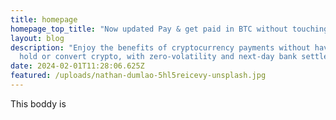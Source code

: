 ```yaml
---
title: homepage
homepage_top_title: "Now updated Pay & get paid in BTC without touching Crypto "
layout: blog
description: "Enjoy the benefits of cryptocurrency payments without having to
  hold or convert crypto, with zero-volatility and next-day bank settlement.  "
date: 2024-02-01T11:28:06.625Z
featured: /uploads/nathan-dumlao-5hl5reicevy-unsplash.jpg
---
```

T﻿his boddy is